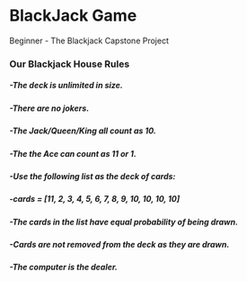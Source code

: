 # BlackJack Game 
Beginner - The Blackjack Capstone Project


### Our Blackjack House Rules ##

#####   -The deck is unlimited in size. 
#####   -There are no jokers. 
#####   -The Jack/Queen/King all count as 10.
#####   -The the Ace can count as 11 or 1.
#####   -Use the following list as the deck of cards:
#####   -cards = [11, 2, 3, 4, 5, 6, 7, 8, 9, 10, 10, 10, 10]
#####   -The cards in the list have equal probability of being drawn.
#####   -Cards are not removed from the deck as they are drawn.
#####   -The computer is the dealer.
